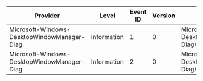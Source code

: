 Provider                                     |  Level        |  Event ID  |  Version  |  Channel                                                 |  Task                                    |  Opcode  |  Keyword                   |  Message
---------------------------------------------|---------------|------------|-----------|----------------------------------------------------------|------------------------------------------|----------|----------------------------|---------
Microsoft-Windows-DesktopWindowManager-Diag  |  Information  |  1         |  0        |  Microsoft-Windows-DesktopWindowManager-Diag/Diagnostic  |  DesktopWindowManager_DiagStats          |          |  DesktopWindowManager-WDI  |
Microsoft-Windows-DesktopWindowManager-Diag  |  Information  |  2         |  0        |  Microsoft-Windows-DesktopWindowManager-Diag/Diagnostic  |  DesktopWindowManager_DWMResponsiveness  |          |  DesktopWindowManager-WDI  |